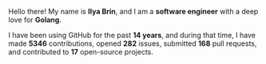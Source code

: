 Hello there! My name is **Ilya Brin**, and I am a **software engineer** with a deep love for **Golang**.

I have been using GitHub for the past **14 years**, and during that time, I have made **5346** contributions, opened **282** issues, submitted **168** pull requests, and contributed to **17** open-source projects.

